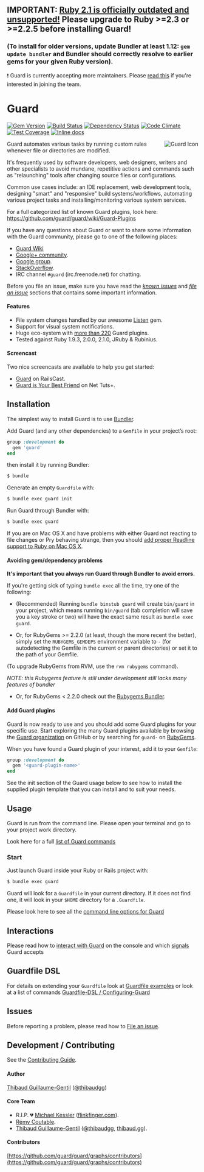 ## IMPORTANT: [Ruby 2.1 is officially outdated and unsupported!](https://www.ruby-lang.org/en/news/2016/03/30/ruby-2-1-9-released/) Please upgrade to Ruby >=2.3 or >=2.2.5 before installing Guard!

### (To install for older versions, update Bundler at least 1.12: `gem update bundler` and Bundler should correctly resolve to earlier gems for your given Ruby version).

:exclamation: Guard is currently accepting more maintainers. Please [read this](https://github.com/guard/guard/wiki/Maintainers) if you're interested in joining the team.

Guard
=====

[![Gem Version](https://img.shields.io/gem/v/guard.svg?style=flat)](https://rubygems.org/gems/guard) [![Build Status](https://travis-ci.org/guard/guard.svg)](https://travis-ci.org/guard/guard) [![Dependency Status](https://gemnasium.com/guard/guard.svg)](https://gemnasium.com/guard/guard) [![Code Climate](https://codeclimate.com/github/guard/guard/badges/gpa.svg)](https://codeclimate.com/github/guard/guard) [![Test Coverage](https://codeclimate.com/github/guard/guard/badges/coverage.svg)](https://codeclimate.com/github/guard/guard) [![Inline docs](http://inch-ci.org/github/guard/guard.svg)](http://inch-ci.org/github/guard/guard)

<img src="http://f.cl.ly/items/0A0M3W2x3I1P450z341U/guard-Icon.png" alt="Guard Icon" align="right" />
Guard automates various tasks by running custom rules whenever file or directories are modified.

It's frequently used by software developers, web designers, writers and other specialists to avoid mundane, repetitive actions and commands such as "relaunching" tools after changing source files or configurations.

Common use cases include: an IDE replacement, web development tools, designing "smart" and "responsive" build systems/workflows, automating various project tasks and installing/monitoring various system services.

For a full categorized list of known Guard plugins, look here: https://github.com/guard/guard/wiki/Guard-Plugins

If you have
any questions about Guard or want to share some information with the Guard community, please go to one of
the following places:

* [Guard Wiki](https://github.com/guard/guard/wiki)
* [Google+ community](https://plus.google.com/communities/110022199336250745477).
* [Google group](http://groups.google.com/group/guard-dev).
* [StackOverflow](http://stackoverflow.com/questions/tagged/guard).
* IRC channel `#guard` (irc.freenode.net) for chatting.

Before you file an issue, make sure you have read the _[known issues](#issues)_ and _[file an issue](#file-an-issue)_ sections that contains some important information.

#### Features

* File system changes handled by our awesome [Listen](https://github.com/guard/listen) gem.
* Support for visual system notifications.
* Huge eco-system with [more than 220](https://rubygems.org/search?query=guard-) Guard plugins.
* Tested against Ruby 1.9.3, 2.0.0, 2.1.0, JRuby & Rubinius.

#### Screencast

Two nice screencasts are available to help you get started:

* [Guard](http://railscasts.com/episodes/264-guard) on RailsCast.
* [Guard is Your Best Friend](http://net.tutsplus.com/tutorials/tools-and-tips/guard-is-your-best-friend) on Net Tuts+.

Installation
------------

The simplest way to install Guard is to use [Bundler](http://bundler.io).

Add Guard (and any other dependencies) to a `Gemfile` in your project’s root:

```ruby
group :development do
  gem 'guard'
end
```

then install it by running Bundler:

```bash
$ bundle
```

Generate an empty `Guardfile` with:

```bash
$ bundle exec guard init
```

Run Guard through Bundler with:

```bash
$ bundle exec guard
```

If you are on Mac OS X and have problems with either Guard not reacting to file
changes or Pry behaving strange, then you should [add proper Readline support
to Ruby on Mac OS
X](https://github.com/guard/guard/wiki/Add-Readline-support-to-Ruby-on-Mac-OS-X).


#### Avoiding gem/dependency problems

**It's important that you always run Guard through Bundler to avoid errors.**

If you're getting sick of typing `bundle exec` all the time, try one of the following:

* (Recommended) Running `bundle binstub guard` will create `bin/guard` in your
  project, which means running `bin/guard` (tab completion will save you a key
  stroke or two) will have the exact same result as `bundle exec guard`.

* Or, for RubyGems >= 2.2.0 (at least, though the more recent the better),
  simply set the `RUBYGEMS_GEMDEPS` environment variable to `-` (for autodetecting
  the Gemfile in the current or parent directories) or set it to the path of your Gemfile.

(To upgrade RubyGems from RVM, use the `rvm rubygems` command).

*NOTE: this Rubygems feature is still under development still lacks many features of bundler*

* Or, for RubyGems < 2.2.0 check out the [Rubygems Bundler](https://github.com/rvm/rubygems-bundler).

#### Add Guard plugins

Guard is now ready to use and you should add some Guard plugins for your specific use. Start exploring the many Guard
plugins available by browsing the [Guard organization](https://github.com/guard) on GitHub or by searching for `guard-`
on [RubyGems](https://rubygems.org/search?utf8=%E2%9C%93&query=guard-).

When you have found a Guard plugin of your interest, add it to your `Gemfile`:

```ruby
group :development do
  gem '<guard-plugin-name>'
end
```

See the init section of the Guard usage below to see how to install the supplied plugin template that you can install and
to suit your needs.

Usage
-----

Guard is run from the command line. Please open your terminal and go to your project work directory.

Look here for a full [list of Guard commands](https://github.com/guard/guard/wiki/List-of-Guard-Commands)

### Start

Just launch Guard inside your Ruby or Rails project with:

```bash
$ bundle exec guard
```

Guard will look for a `Guardfile` in your current directory. If it does not find one, it will look in your `$HOME`
directory for a `.Guardfile`.

Please look here to see all the [command line options for Guard](https://github.com/guard/guard/wiki/Command-line-options-for-Guard)

Interactions
------------
Please read how to [interact with Guard](https://github.com/guard/guard/wiki/Interacting-with-Guard) on the console and which [signals](https://github.com/guard/guard/wiki/Interacting-with-Guard#guard-signals) Guard accepts


Guardfile DSL
-------------
For details on extending your `Guardfile` look at [Guardfile examples](https://github.com/guard/guard/wiki/Guardfile-examples) or look at a list of commands [Guardfile-DSL / Configuring-Guard](https://github.com/guard/guard/wiki/Guardfile-DSL---Configuring-Guard)

Issues
------

Before reporting a problem, please read how to [File an issue](https://github.com/guard/guard/blob/master/CONTRIBUTING.md#file-an-issue).

Development / Contributing
--------------------------

See the [Contributing Guide](https://github.com/guard/guard/blob/master/CONTRIBUTING.md#development).

#### Author

[Thibaud Guillaume-Gentil](https://github.com/thibaudgg) ([@thibaudgg](https://twitter.com/thibaudgg))

#### Core Team

* R.I.P. :broken_heart: [Michael Kessler](https://github.com/netzpirat) ([flinkfinger.com](http://www.flinkfinger.com)).
* [Rémy Coutable](https://github.com/rymai).
* [Thibaud Guillaume-Gentil](https://github.com/thibaudgg) ([@thibaudgg](https://twitter.com/thibaudgg), [thibaud.gg](http://thibaud.gg/)).

#### Contributors

[https://github.com/guard/guard/graphs/contributors](https://github.com/guard/guard/graphs/contributors)
